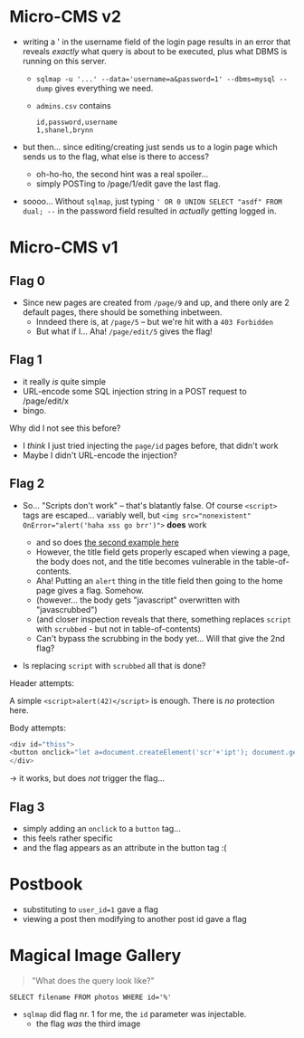 # Micro-CMS v2

+ writing a ' in the username field of the login page results in an error that reveals _exactly_ what query is about to be executed, plus what DBMS is running on this server.
  + `sqlmap -u '...' --data='username=a&password=1' --dbms=mysql --dump`
    gives everything we need.
  + `admins.csv` contains

    ```
    id,password,username
    1,shanel,brynn
    ```
+ but then... since editing/creating just sends us to a login page which sends us to the flag, what else is there to access?
  + oh-ho-ho, the second hint was a real spoiler...
  + simply POSTing to /page/1/edit gave the last flag.

+ soooo... Without `sqlmap`, just typing
  `' OR 0 UNION SELECT "asdf" FROM dual; --`
  in the password field resulted in _actually_ getting logged in.

# Micro-CMS v1

## Flag 0

+ Since new pages are created from `/page/9` and up, and there only are 2 default pages, there should be something inbetween.
  + Inndeed there is, at `/page/5` – but we're hit with a `403 Forbidden`
  + But what if I... Aha! `/page/edit/5` gives the flag!

## Flag 1

+ it really _is_ quite simple
+ URL-encode some SQL injection string in a POST request to /page/edit/x
+ bingo.

Why did I not see this before?

+ I _think_ I just tried injecting the `page/id` pages before, that didn't work
+ Maybe I didn't URL-encode the injection?

## Flag 2

+ So... "Scripts don't work" – that's blatantly false. Of course `<script>` tags are escaped... variably well, but `<img src="nonexistent" OnError="alert('haha xss go brr')">` **does** work
  + and so does [the second example here](https://owasp.org/www-community/xss-filter-evasion-cheatsheet)
  + However, the title field gets properly escaped when viewing a page, the body does not, and the title becomes vulnerable in the table-of-contents.
  + Aha! Putting an `alert` thing in the title field then going to the home page gives a flag. Somehow.
  + (however... the body gets "javascript" overwritten with "javascrubbed")
  + (and closer inspection reveals that there, something replaces `script` with `scrubbed` - but not in table-of-contents)
  + Can't bypass the scrubbing in the body yet... Will that give the 2nd flag?

+ Is replacing `script` with `scrubbed` all that is done?

Header attempts:

A simple `<script>alert(42)</script>` is enough. There is _no_ protection here.

Body attempts:

```js
<div id="thiss">
<button onclick="let a=document.createElement('scr'+'ipt'); document.getElementById('thiss').appendChild(a)">click me</button>
</div>
```

→ it works, but does _not_ trigger the flag...

## Flag 3

+ simply adding an `onclick` to a `button` tag...
+ this feels rather specific
+ and the flag appears as an attribute in the button tag :(

# Postbook

+ substituting to `user_id=1` gave a flag
+ viewing a post then modifying to another post id gave a flag

# Magical Image Gallery

> "What does the query look like?"

```mysql
SELECT filename FROM photos WHERE id='%'
```

+ `sqlmap` did flag nr. 1 for me, the `id` parameter was injectable.
  + the flag _was_ the third image
